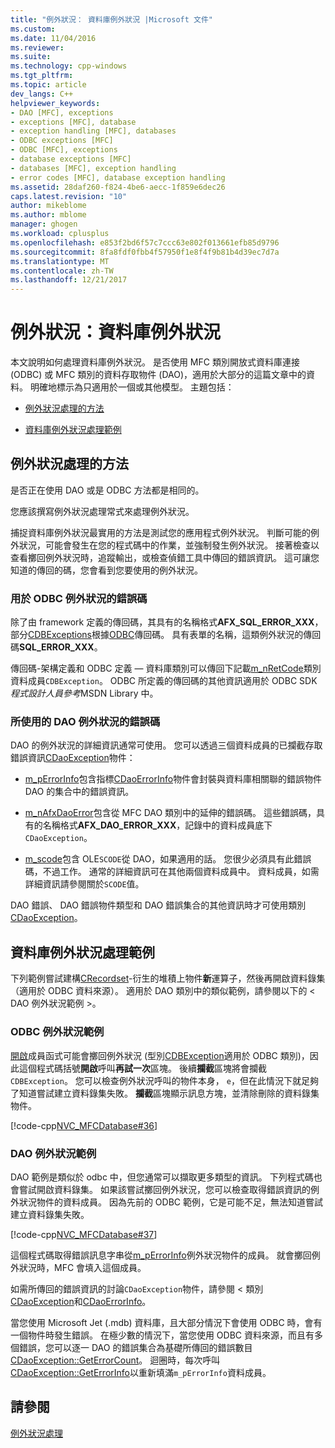 ```yaml
---
title: "例外狀況： 資料庫例外狀況 |Microsoft 文件"
ms.custom: 
ms.date: 11/04/2016
ms.reviewer: 
ms.suite: 
ms.technology: cpp-windows
ms.tgt_pltfrm: 
ms.topic: article
dev_langs: C++
helpviewer_keywords:
- DAO [MFC], exceptions
- exceptions [MFC], database
- exception handling [MFC], databases
- ODBC exceptions [MFC]
- ODBC [MFC], exceptions
- database exceptions [MFC]
- databases [MFC], exception handling
- error codes [MFC], database exception handling
ms.assetid: 28daf260-f824-4be6-aecc-1f859e6dec26
caps.latest.revision: "10"
author: mikeblome
ms.author: mblome
manager: ghogen
ms.workload: cplusplus
ms.openlocfilehash: e853f2bd6f57c7ccc63e802f013661efb85d9796
ms.sourcegitcommit: 8fa8fdf0fbb4f57950f1e8f4f9b81b4d39ec7d7a
ms.translationtype: MT
ms.contentlocale: zh-TW
ms.lasthandoff: 12/21/2017
---
```

# <a name="exceptions-database-exceptions"></a>例外狀況：資料庫例外狀況
本文說明如何處理資料庫例外狀況。 是否使用 MFC 類別開放式資料庫連接 (ODBC) 或 MFC 類別的資料存取物件 (DAO)，適用於大部分的這篇文章中的資料。 明確地標示為只適用於一個或其他模型。 主題包括：  
  
-   [例外狀況處理的方法](#_core_approaches_to_exception_handling)  
  
-   [資料庫例外狀況處理範例](#_core_a_database_exception.2d.handling_example)  
  
##  <a name="_core_approaches_to_exception_handling"></a>例外狀況處理的方法  
 是否正在使用 DAO 或是 ODBC 方法都是相同的。  
  
 您應該撰寫例外狀況處理常式來處理例外狀況。  
  
 捕捉資料庫例外狀況最實用的方法是測試您的應用程式例外狀況。 判斷可能的例外狀況，可能會發生在您的程式碼中的作業，並強制發生例外狀況。 接著檢查以查看擲回例外狀況時，追蹤輸出，或檢查偵錯工具中傳回的錯誤資訊。 這可讓您知道的傳回的碼，您會看到您要使用的例外狀況。  
  
### <a name="error-codes-used-for-odbc-exceptions"></a>用於 ODBC 例外狀況的錯誤碼  
 除了由 framework 定義的傳回碼，其具有的名稱格式**AFX_SQL_ERROR_XXX**，部分[CDBExceptions](../mfc/reference/cdbexception-class.md)根據[ODBC](../data/odbc/odbc-basics.md)傳回碼。 具有表單的名稱，這類例外狀況的傳回碼**SQL_ERROR_XXX**。  
  
 傳回碼-架構定義和 ODBC 定義 — 資料庫類別可以傳回下記載[m_nRetCode](../mfc/reference/cdbexception-class.md#m_nretcode)類別資料成員`CDBException`。 ODBC 所定義的傳回碼的其他資訊適用於 ODBC SDK*程式設計人員參考*MSDN Library 中。  
  
### <a name="error-codes-used-for-dao-exceptions"></a>所使用的 DAO 例外狀況的錯誤碼  
 DAO 的例外狀況的詳細資訊通常可使用。 您可以透過三個資料成員的已攔截存取錯誤資訊[CDaoException](../mfc/reference/cdaoexception-class.md)物件：  
  
-   [m_pErrorInfo](../mfc/reference/cdaoexception-class.md#m_perrorinfo)包含指標[CDaoErrorInfo](../mfc/reference/cdaoerrorinfo-structure.md)物件會封裝與資料庫相關聯的錯誤物件 DAO 的集合中的錯誤資訊。  
  
-   [m_nAfxDaoError](../mfc/reference/cdaoexception-class.md#m_nafxdaoerror)包含從 MFC DAO 類別中的延伸的錯誤碼。 這些錯誤碼，具有的名稱格式**AFX_DAO_ERROR_XXX**，記錄中的資料成員底下`CDaoException`。  
  
-   [m_scode](../mfc/reference/cdaoexception-class.md#m_scode)包含 OLE`SCODE`從 DAO，如果適用的話。 您很少必須具有此錯誤碼，不過工作。 通常的詳細資訊可在其他兩個資料成員中。 資料成員，如需詳細資訊請參閱關於`SCODE`值。  
  
 DAO 錯誤、 DAO 錯誤物件類型和 DAO 錯誤集合的其他資訊時才可使用類別[CDaoException](../mfc/reference/cdaoexception-class.md)。  
  
##  <a name="_core_a_database_exception.2d.handling_example"></a>資料庫例外狀況處理範例  
 下列範例嘗試建構[CRecordset](../mfc/reference/crecordset-class.md)-衍生的堆積上物件**新**運算子，然後再開啟資料錄集 （適用於 ODBC 資料來源）。 適用於 DAO 類別中的類似範例，請參閱以下的 < DAO 例外狀況範例 >。  
  
### <a name="odbc-exception-example"></a>ODBC 例外狀況範例  
 [開啟](../mfc/reference/crecordset-class.md#open)成員函式可能會擲回例外狀況 (型別[CDBException](../mfc/reference/cdbexception-class.md)適用於 ODBC 類別)，因此這個程式碼括號**開啟**呼叫**再試一次**區塊。 後續**攔截**區塊將會攔截`CDBException`。 您可以檢查例外狀況呼叫的物件本身， `e`，但在此情況下就足夠了知道嘗試建立資料錄集失敗。 **攔截**區塊顯示訊息方塊，並清除刪除的資料錄集物件。  
  
 [!code-cpp[NVC_MFCDatabase#36](../mfc/codesnippet/cpp/exceptions-database-exceptions_1.cpp)]  
  
### <a name="dao-exception-example"></a>DAO 例外狀況範例  
 DAO 範例是類似於 odbc 中，但您通常可以擷取更多類型的資訊。 下列程式碼也會嘗試開啟資料錄集。 如果該嘗試擲回例外狀況，您可以檢查取得錯誤資訊的例外狀況物件的資料成員。 因為先前的 ODBC 範例，它是可能不足，無法知道嘗試建立資料錄集失敗。  
  
 [!code-cpp[NVC_MFCDatabase#37](../mfc/codesnippet/cpp/exceptions-database-exceptions_2.cpp)]  
  
 這個程式碼取得錯誤訊息字串從[m_pErrorInfo](../mfc/reference/cdaoexception-class.md#m_perrorinfo)例外狀況物件的成員。 就會擲回例外狀況時，MFC 會填入這個成員。  
  
 如需所傳回的錯誤資訊的討論`CDaoException`物件，請參閱 < 類別[CDaoException](../mfc/reference/cdaoexception-class.md)和[CDaoErrorInfo](../mfc/reference/cdaoerrorinfo-structure.md)。  
  
 當您使用 Microsoft Jet (.mdb) 資料庫，且大部分情況下會使用 ODBC 時，會有一個物件時發生錯誤。 在極少數的情況下，當您使用 ODBC 資料來源，而且有多個錯誤，您可以逐一 DAO 的錯誤集合為基礎所傳回的錯誤數目[CDaoException::GetErrorCount](../mfc/reference/cdaoexception-class.md#geterrorcount)。 迴圈時，每次呼叫[CDaoException::GetErrorInfo](../mfc/reference/cdaoexception-class.md#geterrorinfo)以重新填滿`m_pErrorInfo`資料成員。  
  
## <a name="see-also"></a>請參閱  
 [例外狀況處理](../mfc/exception-handling-in-mfc.md)

